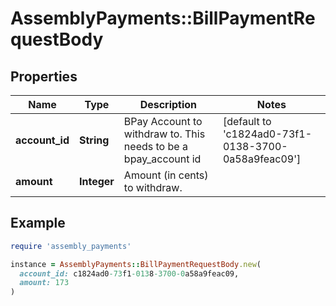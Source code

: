 # AssemblyPayments::BillPaymentRequestBody

## Properties

| Name | Type | Description | Notes |
| ---- | ---- | ----------- | ----- |
| **account_id** | **String** | BPay Account to withdraw to. This needs to be a bpay_account id | [default to &#39;c1824ad0-73f1-0138-3700-0a58a9feac09&#39;] |
| **amount** | **Integer** | Amount (in cents) to withdraw. |  |

## Example

```ruby
require 'assembly_payments'

instance = AssemblyPayments::BillPaymentRequestBody.new(
  account_id: c1824ad0-73f1-0138-3700-0a58a9feac09,
  amount: 173
)
```

